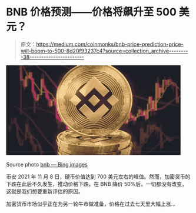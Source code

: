 # BNB 价格预测——价格将飙升至 500 美元？

> 原文：<https://medium.com/coinmonks/bnb-price-prediction-price-will-boom-to-500-8d20f93237c4?source=collection_archive---------38----------------------->

![](img/db4be87e6ec558e07543543aacc969f3.png)

Source photo [bnb — Bing images](https://www.bing.com/images/search?view=detailV2&ccid=p0qcau5M&id=53021C91CFFF11AFC3958713162390F1A21E9109&thid=OIP.p0qcau5Ma8p8E6CSKQT5BAHaD0&mediaurl=https%3a%2f%2fcoinpogo.com%2fwp-content%2fuploads%2fbfi_thumb%2f01_BNB-coin-with-trading-chart-in-the-background-6y1xjx6ub78l7mwtrhbjsah5b69idz044ms8ctwsnfk.jpg&cdnurl=https%3a%2f%2fth.bing.com%2fth%2fid%2fR.a74a9c6aee4c6bca7c13a0922904f904%3frik%3dCZEeovGQIxYThw%26pid%3dImgRaw%26r%3d0%26sres%3d1%26sresct%3d1%26srh%3d671%26srw%3d1300&exph=372&expw=720&q=bnb&simid=608018269590271535&FORM=IRPRST&ck=56D6617C875643A90C0D535EE5FE56A7&selectedIndex=8&ajaxhist=0&ajaxserp=0)

币安 2021 年 11 月 8 日，硬币价值达到 700 美元左右的峰值。然而，加密货币的下跌在此后不久发生，推动价格下跌。在 BNB 降价 50%后，一切都没有改变，这就是我们想要重新评估的原因。

加密货币市场似乎正在为另一轮牛市做准备，价格在过去七天里大幅上涨…